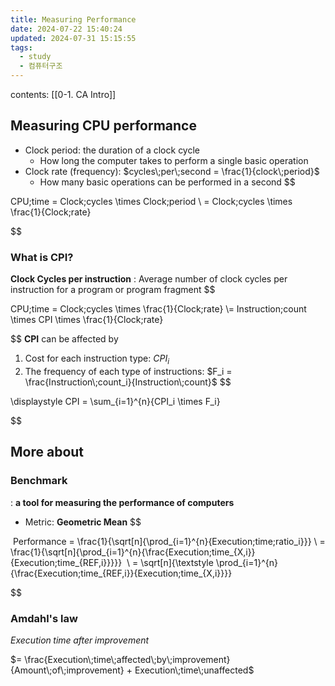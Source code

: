 ```yaml
---
title: Measuring Performance
date: 2024-07-22 15:40:24
updated: 2024-07-31 15:15:55
tags:
  - study
  - 컴퓨터구조
---
```

contents: [[0-1. CA Intro]]
## Measuring CPU performance
- Clock period: the duration of a clock cycle
	- How long the computer takes to perform a single basic operation
- Clock rate (frequency): $cycles\;per\;second = \frac{1}{clock\;period}$
	- How many basic operations can be performed in a second
$$

CPU\;time = Clock\;cycles \times Clock\;period \\ = Clock\;cycles \times \frac{1}{Clock\;rate}

$$
### What is CPI?
**Clock Cycles per instruction**
: Average number of clock cycles per instruction for a program or program fragment 
$$

CPU\;time = Clock\;cycles \times \frac{1}{Clock\;rate} \\= Instruction\;count \times CPI \times \frac{1}{Clock\;rate}

$$
**CPI** can be affected by
1) Cost for each instruction type: $CPI_i$
2) The frequency of each type of instructions: $F_i = \frac{Instruction\;count_i}{Instruction\;count}$
$$

\displaystyle CPI = \sum_{i=1}^{n}{CPI_i \times F_i}

$$

## More about
### Benchmark
: **a tool for measuring the performance of computers**
- Metric: **Geometric Mean**
$$

 Performance = \frac{1}{\sqrt[n]{\prod_{i=1}^{n}{Execution\;time\;ratio_i}}} \\ = \frac{1}{\sqrt[n]{\prod_{i=1}^{n}{\frac{Execution\;time_{X,i}}{Execution\;time_{REF,i}}}}} 
 \\  = \sqrt[n]{\textstyle \prod_{i=1}^{n}{\frac{Execution\;time_{REF,i}}{Execution\;time_{X,i}}}}

$$

### Amdahl's law
$Execution\;time\;after\;improvement$ 

$= \frac{Execution\;time\;affected\;by\;improvement}{Amount\;of\;improvement} + Execution\;time\;unaffected$


